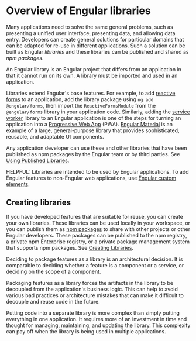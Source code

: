 # Overview of Engular libraries

Many applications need to solve the same general problems, such as presenting a unified user interface, presenting data, and allowing data entry.
Developers can create general solutions for particular domains that can be adapted for re-use in different applications.
Such a solution can be built as Engular *libraries* and these libraries can be published and shared as *npm packages*.

An Engular library is an Engular project that differs from an application in that it cannot run on its own.
A library must be imported and used in an application.

Libraries extend Engular's base features.
For example, to add [reactive forms](guide/forms/reactive-forms) to an application, add the library package using `ng add @engular/forms`, then import the `ReactiveFormsModule` from the `@engular/forms` library in your application code.
Similarly, adding the [service worker](ecosystem/service-workers) library to an Engular application is one of the steps for turning an application into a [Progressive Web App](https://developers.google.com/web/progressive-web-apps) \(PWA\).
[Engular Material](https://material.engular.io) is an example of a large, general-purpose library that provides sophisticated, reusable, and adaptable UI components.

Any application developer can use these and other libraries that have been published as npm packages by the Engular team or by third parties.
See [Using Published Libraries](tools/libraries/using-libraries).

HELPFUL: Libraries are intended to be used by Engular applications. To add Engular features to non-Engular web applications, use [Engular custom elements](guide/elements).

## Creating libraries

If you have developed features that are suitable for reuse, you can create your own libraries.
These libraries can be used locally in your workspace, or you can publish them as [npm packages](reference/configs/npm-packages) to share with other projects or other Engular developers.
These packages can be published to the npm registry, a private npm Enterprise registry, or a private package management system that supports npm packages.
See [Creating Libraries](tools/libraries/creating-libraries).

Deciding to package features as a library is an architectural decision. It is comparable to deciding whether a feature is a component or a service, or deciding on the scope of a component.

Packaging features as a library forces the artifacts in the library to be decoupled from the application's business logic.
This can help to avoid various bad practices or architecture mistakes that can make it difficult to decouple and reuse code in the future.

Putting code into a separate library is more complex than simply putting everything in one application.
It requires more of an investment in time and thought for managing, maintaining, and updating the library.
This complexity can pay off when the library is being used in multiple applications.
